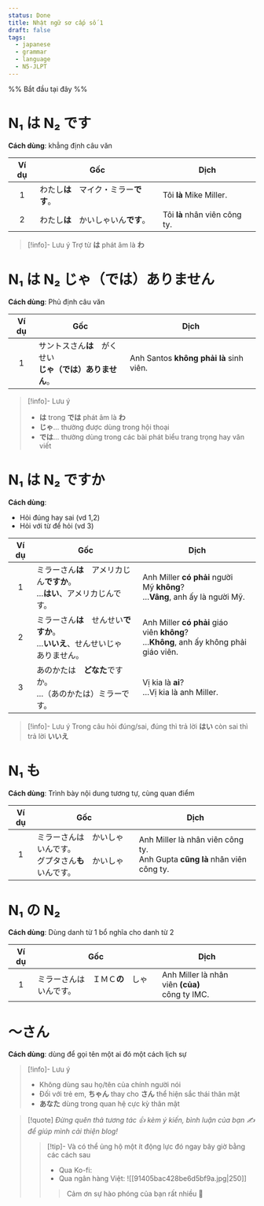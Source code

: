 ```yaml
---
status: Done
title: Nhật ngữ sơ cấp số 1
draft: false
tags:
  - japanese
  - grammar
  - language
  - N5-JLPT
---
```

%% Bắt đầu tại đây %%
# N₁ は N₂ です
**Cách dùng**: khẳng định câu văn

| Ví dụ | Gốc                                    | Dịch                          |
|:-----:| -------------------------------------- | ----------------------------- |
|   1   | わたし**は**　マイク・ミラー**です**。 | Tôi **là** Mike Miller.       |
|   2   | わたし**は**　かいしゃいん**です**。   | Tôi **là** nhân viên công ty. |

> [!info]- Lưu ý
> Trợ từ **は** phát âm là **わ**

# N₁ は N₂ じゃ（では）ありません

**Cách dùng**: Phủ định câu văn

| Ví dụ | Gốc                                                            | Dịch                                    |
|:-----:| -------------------------------------------------------------- | --------------------------------------- |
|   1   | サントスさん**は**　がくせい  <br>**じゃ（では）ありません**。 | Anh Santos **không phải là** sinh viên. |

> [!info]- Lưu ý
> - **は** trong **では** phát âm là **わ**
> - **じゃ**… thường được dùng trong hội thoại
> - **では**… thường dùng trong các bài phát biểu trang trọng hay văn viết

# N₁ は N₂ ですか
**Cách dùng**:
- Hỏi đúng hay sai (vd 1,2)
- Hỏi với từ để hỏi (vd 3)

| Ví dụ | Gốc                                                                                 | Dịch                                                                                      |
|:-----:| ----------------------------------------------------------------------------------- | ----------------------------------------------------------------------------------------- |
|   1   | ミラーさん**は**　アメリカじん**ですか**。  <br>…**はい**、アメリカじんです。       | Anh Miller **có phải** người Mỹ **không**?  <br>…**Vâng**, anh ấy là người Mỹ.            |
|   2   | ミラーさん**は**　せんせい**ですか**。  <br>…**いいえ**、せんせいじゃ　ありません。 | Anh Miller **có phải** giáo viên **không**?  <br>…**Không**, anh ấy không phải giáo viên. |
|   3   | あのかたは　**どなた**ですか。  <br>…（あのかたは）ミラーです。                     | Vị kia là **ai**?  <br>…Vị kia là anh Miller.                                             |


> [!info]- Lưu ý
> Trong câu hỏi đúng/sai, đúng thì trả lời **はい** còn sai thì trả lời **いいえ**

# N₁ も
**Cách dùng**: Trình bày nội dung tương tự, cùng quan điểm

| Ví dụ | Gốc                                        | Dịch                                                                           |
| :---: | ------------------------------------------ | ------------------------------------------------------------------------------ |
|   1   | ミラーさんは　かいしゃいんです。  <br>グプタさん**も**　かいしゃいんです。 | Anh Miller là nhân viên công ty.  <br>Anh Gupta **cũng là** nhân viên công ty. |

# N₁ の N₂
**Cách dùng**: Dùng danh từ 1 bổ nghĩa cho danh từ 2

| Ví dụ | Gốc                     | Dịch                                                |
| :---: | ----------------------- | --------------------------------------------------- |
|   1   | ミラーさんは　ＩＭＣ**の**　しゃいんです。 | Anh Miller là nhân viên **(của)**  <br>công ty IMC. |

# ～さん
**Cách dùng**: dùng để gọi tên một ai đó một cách lịch sự

> [!info]- Lưu ý
> - Không dùng sau họ/tên của chính người nói
> - Đối với trẻ em, **ちゃん** thay cho **さん** thể hiện sắc thái thân mật
> - **あなた** dùng trong quan hệ cực kỳ thân mật


> [!quote]
> *Đừng quên thả tương tác 👍 kèm ý kiến, bình luận của bạn ✍️ để giúp mình cải thiện blog!* 
> > [!tip]- Và có thể ủng hộ một ít động lực đó ngay bây giờ bằng các cách sau
> > - Qua Ko-fi: <script type='text/javascript' src='https://storage.ko-fi.com/cdn/widget/Widget_2.js'></script><script type='text/javascript'>kofiwidget2.init('Support Me', '#29abe0', 'M4M111S8CI');kofiwidget2.draw();</script>
> > - Qua ngân hàng Việt:
> >   ![[91405bac428be6d5bf9a.jpg|250]]
> > > Cảm ơn sự hào phóng của bạn rất nhiều 🥰